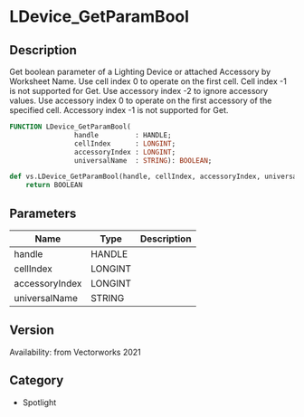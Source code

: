 # LDevice_GetParamBool

## Description
Get boolean parameter of a Lighting Device or attached Accessory by Worksheet Name. Use cell index 0 to operate on the first cell. Cell index -1 is not supported for Get.
Use accessory index -2 to ignore accessory values. Use accessory index 0 to operate on the first accessory of the specified cell. Accessory index -1 is not supported for Get.

```pascal
FUNCTION LDevice_GetParamBool(
				handle         : HANDLE;
				cellIndex      : LONGINT;
				accessoryIndex : LONGINT;
				universalName  : STRING): BOOLEAN;
```

```python
def vs.LDevice_GetParamBool(handle, cellIndex, accessoryIndex, universalName):
    return BOOLEAN
```

## Parameters
|Name|Type|Description|
|---|---|---|
|handle|HANDLE|   |
|cellIndex|LONGINT|   |
|accessoryIndex|LONGINT|   |
|universalName|STRING|   |

## Version
Availability: from Vectorworks 2021

## Category
* Spotlight


